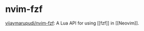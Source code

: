 # nvim-fzf

[vijaymarupudi/nvim-fzf](https://github.com/vijaymarupudi/nvim-fzf): A Lua API for using [[fzf]] in [[Neovim]].


